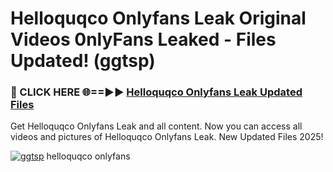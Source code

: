 # Helloquqco Onlyfans Leak Original Videos 0nlyFans Leaked - Files Updated! (ggtsp)

<h3>🔴 CLICK HERE 🌐==►► <a href="https://tinyurl.com/2jnfzry5" rel="nofollow">Helloquqco Onlyfans Leak Updated Files</a></h3>

Get Helloquqco Onlyfans Leak and all content. Now you can access all videos and pictures of Helloquqco Onlyfans Leak. New Updated Files 2025!

[![ggtsp](https://i.imgur.com/GyGTBgg.gif)](https://tinyurl.com/2jnfzry5)
helloquqco onlyfans